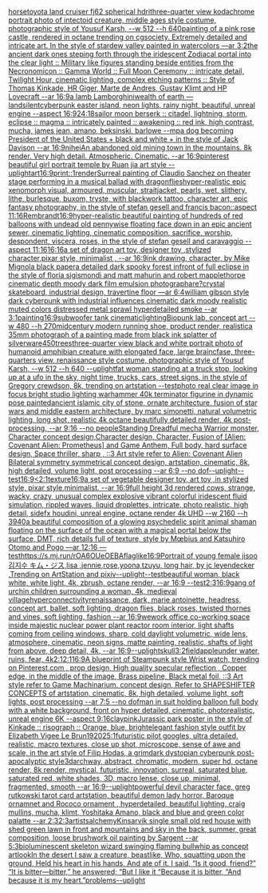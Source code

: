 [horse](https://www.ebank.nz/aiartgenerator?category=horse)[toyota land cruiser fj62 spherical hdri](https://www.ebank.nz/aiartgenerator?category=toyota%20land%20cruiser%20fj62%20spherical%20hdri)[three-quarter view kodachrome portrait photo of intectoid creature, middle ages style costume, photographic style of Yousuf Karsh, --w 512 --h 640](https://www.ebank.nz/aiartgenerator?category=three-quarter%20view%20kodachrome%20portrait%20photo%20of%20intectoid%20creature%2C%20middle%20ages%20style%20costume%2C%20photographic%20style%20of%20Yousuf%20Karsh%2C%20--w%20512%20--h%20640)[painting of a pink rose castle, rendered in octane trending on cgsociety. Extremely detailed and intricate art. In the style of stardew valley painted in watercolors —ar 3:2](https://www.ebank.nz/aiartgenerator?category=painting%20of%20a%20pink%20rose%20castle%2C%20rendered%20in%20octane%20trending%20on%20cgsociety.%20Extremely%20detailed%20and%20intricate%20art.%20In%20the%20style%20of%20stardew%20valley%20painted%20in%20watercolors%20%E2%80%94ar%203%3A2)[the ancient dark ones steping forth through the iridescent Zodiacal portal into the clear light :: Military like figures standing beside entities from the Necronomicon :: Gamma World :: Full Moon Ceremony :: intricate detail, Twilight Hour, cinematic lighting, complex etching patterns :: Style of Thomas Kinkade, HR Giger, Marte de Andres, Gustav Klimt and HP Lovecraft --ar 16:9](https://www.ebank.nz/aiartgenerator?category=the%20ancient%20dark%20ones%20steping%20forth%20through%20the%20iridescent%20Zodiacal%20portal%20into%20the%20clear%20light%20%3A%3A%20Military%20like%20figures%20standing%20beside%20entities%20from%20the%20Necronomicon%20%3A%3A%20Gamma%20World%20%3A%3A%20Full%20Moon%20Ceremony%20%3A%3A%20intricate%20detail%2C%20Twilight%20Hour%2C%20cinematic%20lighting%2C%20complex%20etching%20patterns%20%3A%3A%20Style%20of%20Thomas%20Kinkade%2C%20HR%20Giger%2C%20Marte%20de%20Andres%2C%20Gustav%20Klimt%20and%20HP%20Lovecraft%20--ar%2016%3A9)[a lamb Lamborghini](https://www.ebank.nz/aiartgenerator?category=a%20lamb%20Lamborghini)[wealth of earth —land](https://www.ebank.nz/aiartgenerator?category=wealth%20of%20earth%20%E2%80%94land)[silent](https://www.ebank.nz/aiartgenerator?category=silent)[cyberpunk easter island, neon lights, rainy night, beautiful, unreal engine  --aspect 16:9](https://www.ebank.nz/aiartgenerator?category=cyberpunk%20easter%20island%2C%20neon%20lights%2C%20rainy%20night%2C%20beautiful%2C%20unreal%20engine%20%20--aspect%2016%3A9)[24:18](https://www.ebank.nz/aiartgenerator?category=24%3A18)[sailor moon berserk :: citadel, lightning, storm, eclipse :: magma :: intricately painted :: awakening :: red ink, high contrast, mucha, james jean, amano, beksinski, barlowe --mp](https://www.ebank.nz/aiartgenerator?category=sailor%20moon%20berserk%20%3A%3A%20citadel%2C%20lightning%2C%20storm%2C%20eclipse%20%3A%3A%20magma%20%3A%3A%20intricately%20painted%20%3A%3A%20awakening%20%3A%3A%20red%20ink%2C%20high%20contrast%2C%20mucha%2C%20james%20jean%2C%20amano%2C%20beksinski%2C%20barlowe%20--mp)[a dog becoming President of the United States + black and white + in the style of Jack Davison --ar 16:9](https://www.ebank.nz/aiartgenerator?category=a%20dog%20becoming%20President%20of%20the%20United%20States%20%2B%20black%20and%20white%20%2B%20in%20the%20style%20of%20Jack%20Davison%20--ar%2016%3A9)[nihei](https://www.ebank.nz/aiartgenerator?category=nihei)[An abandoned old mining town in the mountains. 8k render. Very high detail. Atmospheric. Cinematic. --ar 16:9](https://www.ebank.nz/aiartgenerator?category=An%20abandoned%20old%20mining%20town%20in%20the%20mountains.%208k%20render.%20Very%20high%20detail.%20Atmospheric.%20Cinematic.%20--ar%2016%3A9)[pinterest beautiful girl portrait temple by Ruan jia art style --uplight](https://www.ebank.nz/aiartgenerator?category=pinterest%20beautiful%20girl%20portrait%20temple%20by%20Ruan%20jia%20art%20style%20--uplight)[art](https://www.ebank.nz/aiartgenerator?category=art)[16:9](https://www.ebank.nz/aiartgenerator?category=16%3A9)[print::1](https://www.ebank.nz/aiartgenerator?category=print%3A%3A1)[render](https://www.ebank.nz/aiartgenerator?category=render)[Surreal painting of Claudio Sanchez on theater stage performing in a musical ballad with dragonflies](https://www.ebank.nz/aiartgenerator?category=Surreal%20painting%20of%20Claudio%20Sanchez%20on%20theater%20stage%20performing%20in%20a%20musical%20ballad%20with%20dragonflies)[hyper-realistic epic xenomorph visual, armoured, muscular, straitjacket, pearls, wet, slithery, lithe, burlesque, buxom, tryste, with blackwork tattoo, character art, epic fantasy photography, in the style of stefan gesell and francis bacon::aspect 11:16](https://www.ebank.nz/aiartgenerator?category=hyper-realistic%20epic%20xenomorph%20visual%2C%20armoured%2C%20muscular%2C%20straitjacket%2C%20pearls%2C%20wet%2C%20slithery%2C%20lithe%2C%20burlesque%2C%20buxom%2C%20tryste%2C%20with%20blackwork%20tattoo%2C%20character%20art%2C%20epic%20fantasy%20photography%2C%20in%20the%20style%20of%20stefan%20gesell%20and%20francis%20bacon%3A%3Aaspect%2011%3A16)[Rembrandt](https://www.ebank.nz/aiartgenerator?category=Rembrandt)[16:9](https://www.ebank.nz/aiartgenerator?category=16%3A9)[hyper-realistic beautiful painting of hundreds of red balloons with undead old pennywise floating face down in an epic ancient sewer,  cinematic lighting, cinematic composition, sacrifice, worship, despondent, viscera, roses, in the style of stefan gesell and caravaggio --aspect 11:16](https://www.ebank.nz/aiartgenerator?category=hyper-realistic%20beautiful%20painting%20of%20hundreds%20of%20red%20balloons%20with%20undead%20old%20pennywise%20floating%20face%20down%20in%20an%20epic%20ancient%20sewer%2C%20%20cinematic%20lighting%2C%20cinematic%20composition%2C%20sacrifice%2C%20worship%2C%20despondent%2C%20viscera%2C%20roses%2C%20in%20the%20style%20of%20stefan%20gesell%20and%20caravaggio%20--aspect%2011%3A16)[16:16](https://www.ebank.nz/aiartgenerator?category=16%3A16)[a set of dragon art toy, designer toy ,stylized character,pixar style, minimalist , --ar 16:9](https://www.ebank.nz/aiartgenerator?category=a%20set%20of%20dragon%20art%20toy%2C%20designer%20toy%20%2Cstylized%20character%2Cpixar%20style%2C%20minimalist%20%2C%20--ar%2016%3A9)[ink drawing, character, by Mike Mignola black paper](https://www.ebank.nz/aiartgenerator?category=ink%20drawing%2C%20character%2C%20by%20Mike%20Mignola%20black%20paper)[a detailed dark spooky forest infront of full eclipse in the style of floria sigismondi and matt mahurin and robert mapplethorpe cinematic depth moody dark film emulsion photograph](https://www.ebank.nz/aiartgenerator?category=a%20detailed%20dark%20spooky%20forest%20infront%20of%20full%20eclipse%20in%20the%20style%20of%20floria%20sigismondi%20and%20matt%20mahurin%20and%20robert%20mapplethorpe%20cinematic%20depth%20moody%20dark%20film%20emulsion%20photograph)[are?](https://www.ebank.nz/aiartgenerator?category=are%3F)[crystal skateboard, industrial design, travertine floor —ar 6:4](https://www.ebank.nz/aiartgenerator?category=crystal%20skateboard%2C%20industrial%20design%2C%20travertine%20floor%20%E2%80%94ar%206%3A4)[william gibson style dark cyberpunk with industrial influences cinematic dark moody realistic muted colors distressed metal sprawl hyperdetailed smoke --ar 3:1](https://www.ebank.nz/aiartgenerator?category=william%20gibson%20style%20dark%20cyberpunk%20with%20industrial%20influences%20cinematic%20dark%20moody%20realistic%20muted%20colors%20distressed%20metal%20sprawl%20hyperdetailed%20smoke%20--ar%203%3A1)[painting](https://www.ebank.nz/aiartgenerator?category=painting)[16:9](https://www.ebank.nz/aiartgenerator?category=16%3A9)[subwoofer tank cinematic](https://www.ebank.nz/aiartgenerator?category=subwoofer%20tank%20cinematic)[lighting](https://www.ebank.nz/aiartgenerator?category=lighting)[Biopunk lab, concept art --w 480 --h 270](https://www.ebank.nz/aiartgenerator?category=Biopunk%20lab%2C%20concept%20art%20--w%20480%20--h%20270)[midcentury modern running shoe, product render, realistic](https://www.ebank.nz/aiartgenerator?category=midcentury%20modern%20running%20shoe%2C%20product%20render%2C%20realistic)[a 35mm photograph of a painting made from black ink splatter of silverware](https://www.ebank.nz/aiartgenerator?category=a%2035mm%20photograph%20of%20a%20painting%20made%20from%20black%20ink%20splatter%20of%20silverware)[450](https://www.ebank.nz/aiartgenerator?category=450)[trees](https://www.ebank.nz/aiartgenerator?category=trees)[three-quarter view black and white portrait photo of humanoid amphibian creature with elongated face, large braincfase, three-quarters view, renaissance style costume, photographic style of Yousuf Karsh, --w 512 --h 640 --uplight](https://www.ebank.nz/aiartgenerator?category=three-quarter%20view%20black%20and%20white%20portrait%20photo%20of%20humanoid%20amphibian%20creature%20with%20elongated%20face%2C%20large%20braincfase%2C%20three-quarters%20view%2C%20renaissance%20style%20costume%2C%20photographic%20style%20of%20Yousuf%20Karsh%2C%20--w%20512%20--h%20640%20--uplight)[fat woman standing at a truck stop, looking up at a ufo in the sky, night time, trucks, cars, street signs, in the style of Gregory crewdson, 8k, trending on artstation --test](https://www.ebank.nz/aiartgenerator?category=fat%20woman%20standing%20at%20a%20truck%20stop%2C%20looking%20up%20at%20a%20ufo%20in%20the%20sky%2C%20night%20time%2C%20trucks%2C%20cars%2C%20street%20signs%2C%20in%20the%20style%20of%20Gregory%20crewdson%2C%208k%2C%20trending%20on%20artstation%20--test)[photo real clear image in focus bright studio lighting warhammer 40k terminator figurine in dynamic pose painted](https://www.ebank.nz/aiartgenerator?category=photo%20real%20clear%20image%20in%20focus%20bright%20studio%20lighting%20warhammer%2040k%20terminator%20figurine%20in%20dynamic%20pose%20painted)[ancient islamic city of stone, ornate architecture, fusion of star wars and middle eastern architecture, by marc simonetti, natural volumetric lighting, long shot, realistic 4k octane beautifully detailed render, 4k post-processing, --ar 9:16 --no people](https://www.ebank.nz/aiartgenerator?category=ancient%20islamic%20city%20of%20stone%2C%20ornate%20architecture%2C%20fusion%20of%20star%20wars%20and%20middle%20eastern%20architecture%2C%20by%20marc%20simonetti%2C%20natural%20volumetric%20lighting%2C%20long%20shot%2C%20realistic%204k%20octane%20beautifully%20detailed%20render%2C%204k%20post-processing%2C%20--ar%209%3A16%20--no%20people)[Standing Dreadful mecha Warrior monster, Character concept design,Character design,  Character, Fusion of [Alien: Covenant Alien: Prometheus] and Game Anthem,  Full body,  hard surface design, Space thriller, sharp , ::3  Art style refer to Alien: Covenant Alien   Bilateral symmetry       symmetrical   concept design,  artstation, cinematic,  8k, high detailed,  volume light,  post processing    --ar 6:9   --no dof](https://www.ebank.nz/aiartgenerator?category=Standing%20Dreadful%20mecha%20Warrior%20monster%2C%20Character%20concept%20design%2CCharacter%20design%2C%20%20Character%2C%20Fusion%20of%20%5BAlien%3A%20Covenant%20Alien%3A%20Prometheus%5D%20and%20Game%20Anthem%2C%20%20Full%20body%2C%20%20hard%20surface%20design%2C%20Space%20thriller%2C%20sharp%20%2C%20%3A%3A3%20%20Art%20style%20refer%20to%20Alien%3A%20Covenant%20Alien%20%20%20Bilateral%20symmetry%20%20%20%20%20%20%20symmetrical%20%20%20concept%20design%2C%20%20artstation%2C%20cinematic%2C%20%208k%2C%20high%20detailed%2C%20%20volume%20light%2C%20%20post%20processing%20%20%20%20--ar%206%3A9%20%20%20--no%20dof)[--uplight](https://www.ebank.nz/aiartgenerator?category=--uplight)[--test](https://www.ebank.nz/aiartgenerator?category=--test)[16:9](https://www.ebank.nz/aiartgenerator?category=16%3A9)[<2:1](https://www.ebank.nz/aiartgenerator?category=%3C2%3A1)[texture](https://www.ebank.nz/aiartgenerator?category=texture)[16:9](https://www.ebank.nz/aiartgenerator?category=16%3A9)[a set of vegetable designer toy, art toy ,in stylized style, pixar style,minimalist, --ar 16:9](https://www.ebank.nz/aiartgenerator?category=a%20set%20of%20vegetable%20designer%20toy%2C%20art%20toy%20%2Cin%20stylized%20style%2C%20pixar%20style%2Cminimalist%2C%20--ar%2016%3A9)[full height 3d rendered cows,  strange, wacky, crazy, unusual complex explosive vibrant colorful iridescent  fluid simulation, rippled waves, liquid droplettes, intricate, photo realistic, high detail, sidefx houdini, unreal engine, octane render 4k UHD --w 2160 --h 3940](https://www.ebank.nz/aiartgenerator?category=full%20height%203d%20rendered%20cows%2C%20%20strange%2C%20wacky%2C%20crazy%2C%20unusual%20complex%20explosive%20vibrant%20colorful%20iridescent%20%20fluid%20simulation%2C%20rippled%20waves%2C%20liquid%20droplettes%2C%20intricate%2C%20photo%20realistic%2C%20high%20detail%2C%20sidefx%20houdini%2C%20unreal%20engine%2C%20octane%20render%204k%20UHD%20--w%202160%20--h%203940)[a beautiful composition of a glowing psychedelic spirit animal shaman floating on the surface of the ocean with a magical portal below the surface, DMT,  rich details full of texture, style by Mœbius and Katsuhiro Otomo and Pogo —ar 12:16 —test](https://www.ebank.nz/aiartgenerator?category=a%20beautiful%20composition%20of%20a%20glowing%20psychedelic%20spirit%20animal%20shaman%20floating%20on%20the%20surface%20of%20the%20ocean%20with%20a%20magical%20portal%20below%20the%20surface%2C%20DMT%2C%20%20rich%20details%20full%20of%20texture%2C%20style%20by%20M%C5%93bius%20and%20Katsuhiro%20Otomo%20and%20Pogo%20%E2%80%94ar%2012%3A16%20%E2%80%94test)[<https://s.mj.run/rOA6OUeOEBA>](https://www.ebank.nz/aiartgenerator?category=%3Chttps%3A//s.mj.run/rOA6OUeOEBA%3E)[flag](https://www.ebank.nz/aiartgenerator?category=flag)[like](https://www.ebank.nz/aiartgenerator?category=like)[16:9](https://www.ebank.nz/aiartgenerator?category=16%3A9)[Portrait of young female jisoo 김지수 キム・ジス,lisa ,jennie,rose,yoona,tzuyu, long hair, by jc leyendecker ,Trending on ArtStation and pixiv](https://www.ebank.nz/aiartgenerator?category=Portrait%20of%20young%20female%20jisoo%20%EA%B9%80%EC%A7%80%EC%88%98%20%E3%82%AD%E3%83%A0%E3%83%BB%E3%82%B8%E3%82%B9%2Clisa%20%2Cjennie%2Crose%2Cyoona%2Ctzuyu%2C%20long%20hair%2C%20by%20jc%20leyendecker%20%2CTrending%20on%20ArtStation%20and%20pixiv)[--uplight](https://www.ebank.nz/aiartgenerator?category=--uplight)[--test](https://www.ebank.nz/aiartgenerator?category=--test)[beautiful woman, black white, white light, 4k, zbrush, octane render, --ar 16:9 --test](https://www.ebank.nz/aiartgenerator?category=beautiful%20woman%2C%20black%20white%2C%20white%20light%2C%204k%2C%20zbrush%2C%20octane%20render%2C%20--ar%2016%3A9%20--test)[2:3](https://www.ebank.nz/aiartgenerator?category=2%3A3)[16:9](https://www.ebank.nz/aiartgenerator?category=16%3A9)[gang of urchin children surrounding a woman, 4k, medieval village](https://www.ebank.nz/aiartgenerator?category=gang%20of%20urchin%20children%20surrounding%20a%20woman%2C%204k%2C%20medieval%20village)[hyperconnectivity](https://www.ebank.nz/aiartgenerator?category=hyperconnectivity)[renaissance, dark, marie antoinette, headress, concept art, ballet, soft lighting, dragon flies, black roses, twisted thornes and vines, soft lighting, fashion --ar 16:9](https://www.ebank.nz/aiartgenerator?category=renaissance%2C%20dark%2C%20marie%20antoinette%2C%20headress%2C%20concept%20art%2C%20ballet%2C%20soft%20lighting%2C%20dragon%20flies%2C%20black%20roses%2C%20twisted%20thornes%20and%20vines%2C%20soft%20lighting%2C%20fashion%20--ar%2016%3A9)[wework office co-working space inside majestic nuclear power plant reactor room interior, light shafts coming from ceiling windows, sharp, cold daylight volumetric, wide lens, atmosphere, cinematic, neon signs, matte painting, realistic, shafts of light from above, deep detail, 4k, --ar 16:9](https://www.ebank.nz/aiartgenerator?category=wework%20office%20co-working%20space%20inside%20majestic%20nuclear%20power%20plant%20reactor%20room%20interior%2C%20light%20shafts%20coming%20from%20ceiling%20windows%2C%20sharp%2C%20cold%20daylight%20volumetric%2C%20wide%20lens%2C%20atmosphere%2C%20cinematic%2C%20neon%20signs%2C%20matte%20painting%2C%20realistic%2C%20shafts%20of%20light%20from%20above%2C%20deep%20detail%2C%204k%2C%20--ar%2016%3A9)[--uplight](https://www.ebank.nz/aiartgenerator?category=--uplight)[skull](https://www.ebank.nz/aiartgenerator?category=skull)[3:2](https://www.ebank.nz/aiartgenerator?category=3%3A2)[field](https://www.ebank.nz/aiartgenerator?category=field)[apple](https://www.ebank.nz/aiartgenerator?category=apple)[under water, ruins, fear, 4k](https://www.ebank.nz/aiartgenerator?category=under%20water%2C%20ruins%2C%20fear%2C%204k)[2:1](https://www.ebank.nz/aiartgenerator?category=2%3A1)[2:1](https://www.ebank.nz/aiartgenerator?category=2%3A1)[16:9](https://www.ebank.nz/aiartgenerator?category=16%3A9)[A blueprint of Steampunk style Wrist watch,    trending on Pinterest.com  , prop design, High quality specular reflection , Copper  edge, in the middle of the image, Brass pipeline,  Black metal foil,  ::3  Art style refer to Game Machinarium.  concept design, Refer to SHAPESHIFTER CONCEPTS  of artstation, cinematic,  8k, high detailed,  volume light,  soft lights,  post processing    --ar 7:5   --no dof](https://www.ebank.nz/aiartgenerator?category=A%20blueprint%20of%20Steampunk%20style%20Wrist%20watch%2C%20%20%20%20trending%20on%20Pinterest.com%20%20%2C%20prop%20design%2C%20High%20quality%20specular%20reflection%20%2C%20Copper%20%20edge%2C%20in%20the%20middle%20of%20the%20image%2C%20Brass%20pipeline%2C%20%20Black%20metal%20foil%2C%20%20%3A%3A3%20%20Art%20style%20refer%20to%20Game%20Machinarium.%20%20concept%20design%2C%20Refer%20to%20SHAPESHIFTER%20CONCEPTS%20%20of%20artstation%2C%20cinematic%2C%20%208k%2C%20high%20detailed%2C%20%20volume%20light%2C%20%20soft%20lights%2C%20%20post%20processing%20%20%20%20--ar%207%3A5%20%20%20--no%20dof)[man in suit holding balloon full body with a white background, front on hyper detailed, cinematic, photorealistic, unreal engine 6K --aspect 9:16](https://www.ebank.nz/aiartgenerator?category=man%20in%20suit%20holding%20balloon%20full%20body%20with%20a%20white%20background%2C%20front%20on%20hyper%20detailed%2C%20cinematic%2C%20photorealistic%2C%20unreal%20engine%206K%20--aspect%209%3A16)[clay](https://www.ebank.nz/aiartgenerator?category=clay)[pink](https://www.ebank.nz/aiartgenerator?category=pink)[Jurassic park poster in the style of Kinkade :: risograph :: Orange, blue, bright](https://www.ebank.nz/aiartgenerator?category=Jurassic%20park%20poster%20in%20the%20style%20of%20Kinkade%20%3A%3A%20risograph%20%3A%3A%20Orange%2C%20blue%2C%20bright)[elegant fashion style outfit by Elizabeth Vigee Le Brun](https://www.ebank.nz/aiartgenerator?category=elegant%20fashion%20style%20outfit%20by%20Elizabeth%20Vigee%20Le%20Brun)[1920](https://www.ebank.nz/aiartgenerator?category=1920)[2](https://www.ebank.nz/aiartgenerator?category=2)[5:1](https://www.ebank.nz/aiartgenerator?category=5%3A1)[futuristic pilot googles, ultra detailed, realistic, macro textures, close up shot, microscope, sense of awe and scale, in the art style of Filip Hodas, a grimdark dystopian cyberpunk post-apocalyptic style](https://www.ebank.nz/aiartgenerator?category=futuristic%20pilot%20googles%2C%20ultra%20detailed%2C%20realistic%2C%20macro%20textures%2C%20close%20up%20shot%2C%20microscope%2C%20sense%20of%20awe%20and%20scale%2C%20in%20the%20art%20style%20of%20Filip%20Hodas%2C%20a%20grimdark%20dystopian%20cyberpunk%20post-apocalyptic%20style)[3d](https://www.ebank.nz/aiartgenerator?category=3d)[archway, abstract, chromatic, modern, super hd, octane render, 8k render, mystical, futuristic, innovation, surreal, saturated blue, saturated red, white shades, 3D, macro lense, close up, minimal, fragmented, smooth --ar 16:9](https://www.ebank.nz/aiartgenerator?category=archway%2C%20abstract%2C%20chromatic%2C%20modern%2C%20super%20hd%2C%20octane%20render%2C%208k%20render%2C%20mystical%2C%20futuristic%2C%20innovation%2C%20surreal%2C%20saturated%20blue%2C%20saturated%20red%2C%20white%20shades%2C%203D%2C%20macro%20lense%2C%20close%20up%2C%20minimal%2C%20fragmented%2C%20smooth%20--ar%2016%3A9)[--uplight](https://www.ebank.nz/aiartgenerator?category=--uplight)[powerful devil character face, greg rutkowski tarot card artstation, beautiful demon lady horror, Baroque ornamnet and Rococo ornament , hyperdetailed, beautiful lighting, craig mullins, mucha, klimt, Yoshitaka Amano, black and blue and green color palatte --ar 2:3](https://www.ebank.nz/aiartgenerator?category=powerful%20devil%20character%20face%2C%20greg%20rutkowski%20tarot%20card%20artstation%2C%20beautiful%20demon%20lady%20horror%2C%20Baroque%20ornamnet%20and%20Rococo%20ornament%20%2C%20hyperdetailed%2C%20beautiful%20lighting%2C%20craig%20mullins%2C%20mucha%2C%20klimt%2C%20Yoshitaka%20Amano%2C%20black%20and%20blue%20and%20green%20color%20palatte%20--ar%202%3A3)[2:3](https://www.ebank.nz/aiartgenerator?category=2%3A3)[artists](https://www.ebank.nz/aiartgenerator?category=artists)[alchemy](https://www.ebank.nz/aiartgenerator?category=alchemy)[Kinsarvik single small old red house with shed green lawn in front and mountains and sky in the back, summer, great composition, loose brushwork oil painting by Sargent --ar 5:3](https://www.ebank.nz/aiartgenerator?category=Kinsarvik%20single%20small%20old%20red%20house%20with%20shed%20green%20lawn%20in%20front%20and%20mountains%20and%20sky%20in%20the%20back%2C%20summer%2C%20great%20composition%2C%20loose%20brushwork%20oil%20painting%20by%20Sargent%20--ar%205%3A3)[bioluminescent skeleton wizard swinging flaming bullwhip as concept art](https://www.ebank.nz/aiartgenerator?category=bioluminescent%20skeleton%20wizard%20swinging%20flaming%20bullwhip%20as%20concept%20art)[look](https://www.ebank.nz/aiartgenerator?category=look)[In the desert I saw a creature, beastlike, Who, squatting upon the ground, Held his heart in his hands, And ate of it. I said, “Is it good, friend?” “It is bitter—bitter,” he answered;  “But I like it “Because it is bitter, “And because it is my heart.”](https://www.ebank.nz/aiartgenerator?category=In%20the%20desert%20I%20saw%20a%20creature%2C%20beastlike%2C%20Who%2C%20squatting%20upon%20the%20ground%2C%20Held%20his%20heart%20in%20his%20hands%2C%20And%20ate%20of%20it.%20I%20said%2C%20%E2%80%9CIs%20it%20good%2C%20friend%3F%E2%80%9D%20%E2%80%9CIt%20is%20bitter%E2%80%94bitter%2C%E2%80%9D%20he%20answered%3B%20%20%E2%80%9CBut%20I%20like%20it%20%E2%80%9CBecause%20it%20is%20bitter%2C%20%E2%80%9CAnd%20because%20it%20is%20my%20heart.%E2%80%9D)[problems](https://www.ebank.nz/aiartgenerator?category=problems)[--uplight](https://www.ebank.nz/aiartgenerator?category=--uplight)